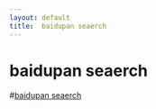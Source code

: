 ```yaml
---
layout: default
title:  baidupan seaerch
---
```

# baidupan seaerch
#[baidupan seaerch](http://pan.java1234.com/)
